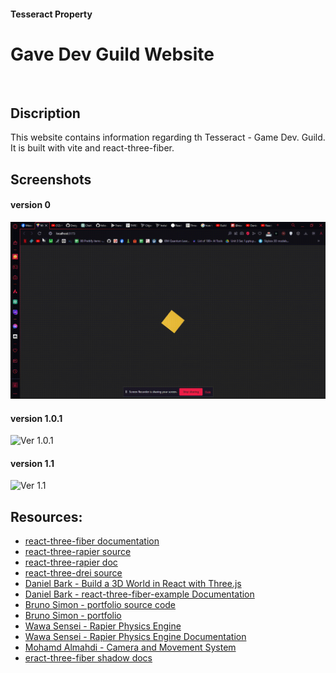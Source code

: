 #### Tesseract Property 
# Gave Dev Guild Website 

<br />

## Discription 
<p> This website contains information regarding th Tesseract - Game Dev. Guild. It is built with vite and react-three-fiber. </p>

## Screenshots
#### version 0
![Ver 0](https://github.com/Dreigannadoit/Photos/blob/main/04_18_2023.gif?raw=true "Ver 0")

#### version 1.0.1
![Ver 1.0.1](https://github.com/Dreigannadoit/Photos/blob/main/04_19_2023.gif?raw=true "Ver 1.0.1")

#### version 1.1
![Ver 1.1](https://github.com/Dreigannadoit/Photos/blob/main/04_29_2023.gif?raw=true "Ver 1.1")

## Resources:

- [react-three-fiber documentation](https://docs.pmnd.rs/react-three-fiber/tutorials/how-it-works)
- [react-three-rapier source](https://github.com/pmndrs/react-three-rapier)
- [react-three-rapier doc](https://pmndrs.github.io/react-three-rapier/interfaces/RigidBodyOptions.html)
- [react-three-drei source](https://github.com/pmndrs/drei)
- [Daniel Bark - Build a 3D World in React with Three.js](https://www.youtube.com/watch?v=FGG0EeMNUl0)
- [Daniel Bark - react-three-fiber-example Documentation](https://github.com/danba340/react-three-fiber-example)
- [Bruno Simon - portfolio source code](https://github.com/brunosimon/folio-2019/tree/master)
- [Bruno Simon - portfolio](Bruno-simon.com)
- [Wawa Sensei - Rapier Physics Engine](https://www.youtube.com/watch?v=OpYtwrtpePY) 
- [Wawa Sensei - Rapier Physics Engine Documentation](https://github.com/wass08/r3f-vite-starter) 
- [Mohamd Almahdi - Camera and Movement System](https://medium.com/@m.mhde96/react-three-fiber-third-person-control-a0476c189dd1)
- [eract-three-fiber shadow docs](https://sbcode.net/react-three-fiber/shadows/)